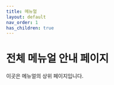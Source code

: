 ```yaml
---
title: 메뉴얼
layout: default
nav_order: 1
has_children: true
---
```

# 전체 메뉴얼 안내 페이지

이곳은 메뉴얼의 상위 페이지입니다.